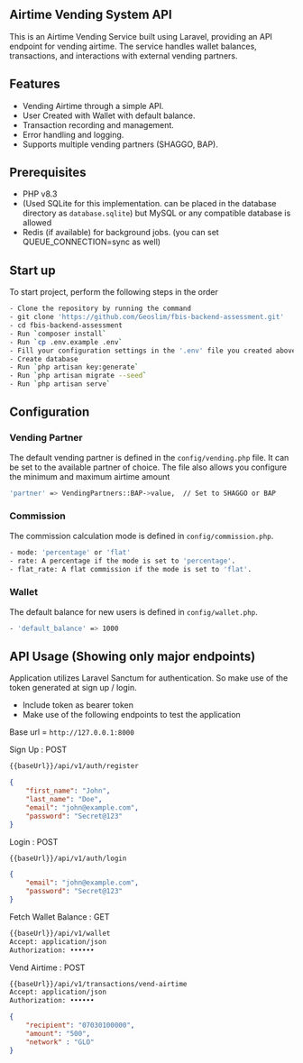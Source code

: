 
## Airtime Vending System API
This is an Airtime Vending Service built using Laravel, providing an API endpoint for vending airtime. The service handles wallet balances, transactions, and interactions with external vending partners.

## Features

- Vending Airtime through a simple API.
- User Created with Wallet with default balance.
- Transaction recording and management.
- Error handling and logging.
- Supports multiple vending partners (SHAGGO, BAP).

## Prerequisites

- PHP v8.3
- (Used SQLite for this implementation. can be placed in the database directory as `database.sqlite`) but MySQL or any compatible database is allowed 
- Redis (if available) for background jobs. (you can set QUEUE_CONNECTION=sync as well)

## Start up

To start project, perform the following steps in the order
```bash
- Clone the repository by running the command
- git clone 'https://github.com/Geoslim/fbis-backend-assessment.git'
- cd fbis-backend-assessment
- Run `composer install`
- Run `cp .env.example .env`
- Fill your configuration settings in the '.env' file you created above
- Create database
- Run `php artisan key:generate`
- Run `php artisan migrate --seed`
- Run `php artisan serve`
```

## Configuration
### Vending Partner
The default vending partner is defined in the ```config/vending.php``` file. It can be set to the 
available partner of choice. The file also allows you configure the minimum and maximum airtime amount
```bash
'partner' => VendingPartners::BAP->value,  // Set to SHAGGO or BAP
```

### Commission
The commission calculation mode is defined in ```config/commission.php```.
```bash
- mode: 'percentage' or 'flat'
- rate: A percentage if the mode is set to 'percentage'.
- flat_rate: A flat commission if the mode is set to 'flat'.
```

### Wallet
The default balance for new users is defined in ```config/wallet.php```.
```bash
- 'default_balance' => 1000
```

## API Usage (Showing only major endpoints)
Application utilizes Laravel Sanctum for authentication. So make use of the token generated at sign up / login.
- Include token as bearer token
- Make use of the following endpoints to test the application

Base url = ```http://127.0.0.1:8000```

Sign Up : POST
```bash
{{baseUrl}}/api/v1/auth/register
````
```json
{
    "first_name": "John",
    "last_name": "Doe",
    "email": "john@example.com",
    "password": "Secret@123"
}
```

Login : POST
```bash
{{baseUrl}}/api/v1/auth/login
````
```json
{
    "email": "john@example.com",
    "password": "Secret@123"
}
```

Fetch Wallet Balance : GET
```bash
{{baseUrl}}/api/v1/wallet
Accept: application/json
Authorization: ••••••
```

Vend Airtime : POST
```bash
{{baseUrl}}/api/v1/transactions/vend-airtime
Accept: application/json
Authorization: ••••••
````
```json
{
    "recipient": "07030100000",
    "amount": "500",
    "network" : "GLO"
}
```
